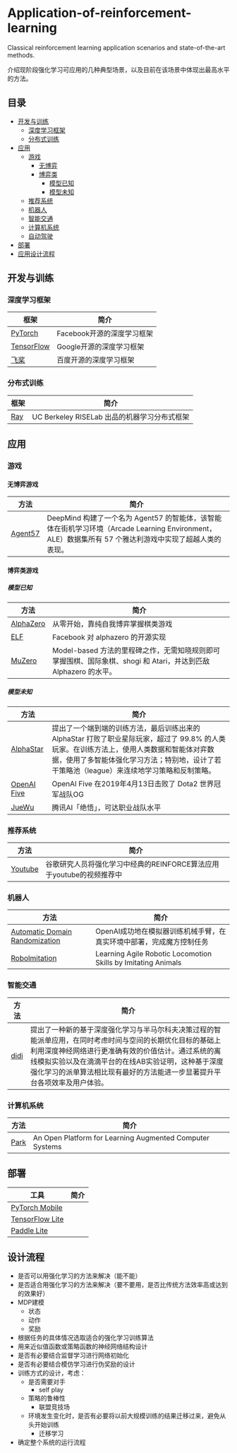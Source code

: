 # Application-of-reinforcement-learning
Classical reinforcement learning application scenarios and state-of-the-art methods.


介绍现阶段强化学习可应用的几种典型场景，以及目前在该场景中体现出最高水平的方法。

## 目录

* [开发与训练](#开发与训练)
    * [深度学习框架](#深度学习框架)
    * [分布式训练](#分布式训练)
* [应用](#应用)
    * [游戏](#游戏)
      * [无博弈](#无博弈游戏)
      * [博弈类](#博弈类游戏)
        * [模型已知](#模型已知)
        * [模型未知](#模型未知)
    * [推荐系统](#推荐系统)
    * [机器人](#机器人)
    * [智能交通](#智能交通)
    * [计算机系统](#计算机系统)
    * [自动驾驶](#自动驾驶)
* [部署](#部署)
* [应用设计流程](#设计流程)


## 开发与训练

### 深度学习框架

| 框架                                                         | 简介                                                         |
| ------------------------------------------------------------ | ------------------------------------------------------------ |
| [PyTorch](https://pytorch.org/) | Facebook开源的深度学习框架 |
| [TensorFlow](https://www.tensorflow.org/) | Google开源的深度学习框架 |
| [飞桨](https://www.paddlepaddle.org.cn/) | 百度开源的深度学习框架 |


### 分布式训练

| 框架                                                         | 简介                                                         |
| ------------------------------------------------------------ | ------------------------------------------------------------ |
| [Ray](https://ray.io/) | UC Berkeley RISELab 出品的机器学习分布式框架 |

## 应用

### 游戏

#### 无博弈游戏

| 方法                                                         | 简介                                                         |
| ------------------------------------------------------------ | ------------------------------------------------------------ |
| [Agent57](https://deepmind.com/blog/article/Agent57-Outperforming-the-human-Atari-benchmark) | DeepMind 构建了一个名为 Agent57 的智能体，该智能体在街机学习环境（Arcade Learning Environment，ALE）数据集所有 57 个雅达利游戏中实现了超越人类的表现。 |


#### 博弈类游戏

##### 模型已知
| 方法                                                         | 简介                                                         |
| ------------------------------------------------------------ | ------------------------------------------------------------ |
| [AlphaZero](https://deepmind.com/blog/article/alphazero-shedding-new-light-grand-games-chess-shogi-and-go) | 从零开始，靠纯自我博弈掌握棋类游戏 |
| [ELF](https://github.com/pytorch/ELF) | Facebook 对 alphazero 的开源实现 |
| [MuZero](https://deepmind.com/blog/article/muzero-mastering-go-chess-shogi-and-atari-without-rules) | Model-based 方法的里程碑之作，无需知晓规则即可掌握围棋、国际象棋、shogi 和 Atari，并达到匹敌 Alphazero 的水平。  |


##### 模型未知

| 方法                                                         | 简介                                                         |
| ------------------------------------------------------------ | ------------------------------------------------------------ |
| [AlphaStar](https://deepmind.com/blog/article/alphastar-mastering-real-time-strategy-game-starcraft-ii) | 提出了一个端到端的训练方法，最后训练出来的 AlphaStar 打败了职业星际玩家，超过了 99.8% 的人类玩家。在训练方法上，使用人类数据和智能体对弈数据，使用了多智能体强化学习方法；特别地，设计了若干策略池（league）来连续地学习策略和反制策略。 |
| [OpenAI Five](https://openai.com/blog/openai-five/) | OpenAI Five 在2019年4月13日击败了 Dota2 世界冠军战队OG |
| [JueWu](https://arxiv.org/pdf/2011.12692v1.pdf) | 腾讯AI「绝悟」，可达职业战队水平 |

### 推荐系统

| 方法                                                         | 简介                                                         |
| ------------------------------------------------------------ | ------------------------------------------------------------ |
| [Youtube](https://arxiv.org/pdf/1812.02353.pdf) | 谷歌研究人员将强化学习中经典的REINFORCE算法应用于youtube的视频推荐中 |

### 机器人

| 方法                                                         | 简介                                                         |
| ------------------------------------------------------------ | ------------------------------------------------------------ |
| [Automatic Domain Randomization](https://openai.com/blog/solving-rubiks-cube/) | OpenAI成功地在模拟器训练机械手臂，在真实环境中部署，完成魔方控制任务 |
| [RoboImitation](https://xbpeng.github.io/projects/Robotic_Imitation/index.html) | Learning Agile Robotic Locomotion Skills by Imitating Animals |

### 智能交通

| 方法                                                         | 简介                                                         |
| ------------------------------------------------------------ | ------------------------------------------------------------ |
| [didi](https://www.kdd.org/kdd2019/accepted-papers/view/a-deep-value-network-based-approach-for-multi-driver-order-dispatching#!) | 提出了一种新的基于深度强化学习与半马尔科夫决策过程的智能派单应用，在同时考虑时间与空间的长期优化目标的基础上利用深度神经网络进行更准确有效的价值估计。通过系统的离线模拟实验以及在滴滴平台的在线AB实验证明，这种基于深度强化学习的派单算法相比现有最好的方法能进一步显著提升平台各项效率及用户体验。 |

### 计算机系统

| 方法                                                         | 简介                                                         |
| ------------------------------------------------------------ | ------------------------------------------------------------ |
| [Park](http://people.csail.mit.edu/hongzi/content/publications/Park-NIPS19.pdf) | An Open Platform for Learning Augmented Computer Systems |



## 部署

| 工具                                                         | 简介                                                         |
| ------------------------------------------------------------ | ------------------------------------------------------------ |
| [PyTorch Mobile](https://pytorch.org/mobile/home/) |  |
| [TensorFlow Lite](https://www.tensorflow.org/lite/) |  |
| [Paddle Lite](https://www.paddlepaddle.org.cn/paddle/paddlelite) |  |


## 设计流程

* 是否可以用强化学习的方法来解决（能不能）
* 是否适合用强化学习的方法来解决（要不要用，是否比传统方法效率高或达到的效果好）
* MDP建模
    * 状态
    * 动作
    * 奖励
* 根据任务的具体情况选取适合的强化学习训练算法
* 用来近似值函数或策略函数的神经网络结构设计
* 是否有必要结合监督学习进行网络初始化
* 是否有必要结合模仿学习进行伪奖励的设计
* 训练方式的设计，考虑：
    * 是否需要对手
        * self play
    * 策略的鲁棒性
        * 联盟竞技场
    * 环境发生变化时，是否有必要将以前大规模训练的结果迁移过来，避免从头开始训练
        * 迁移学习
* 确定整个系统的运行流程